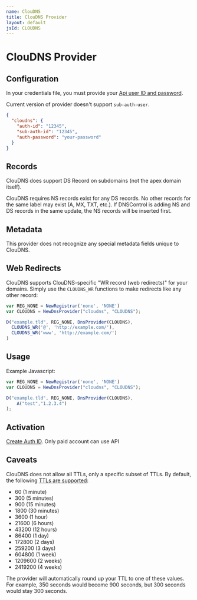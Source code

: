 ```yaml
---
name: ClouDNS
title: ClouDNS Provider
layout: default
jsId: CLOUDNS
---
```

# ClouDNS Provider

## Configuration
In your credentials file, you must provide your [Api user ID and password](https://www.cloudns.net/wiki/article/42/).

Current version of provider doesn't support `sub-auth-user`.

```json
{
  "cloudns": {
    "auth-id": "12345",
    "sub-auth-id": "12345",
    "auth-password": "your-password"
  }
}
```

## Records

ClouDNS does support DS Record on subdomains (not the apex domain itself).

ClouDNS requires NS records exist for any DS records. No other records for
the same label may exist (A, MX, TXT, etc.). If DNSControl is adding NS and
DS records in the same update, the NS records will be inserted first.

## Metadata
This provider does not recognize any special metadata fields unique to ClouDNS.

## Web Redirects
ClouDNS supports ClouDNS-specific "WR record (web redirects)" for your domains.
Simply use the `CLOUDNS_WR` functions to make redirects like any other record:

```js
var REG_NONE = NewRegistrar('none', 'NONE')
var CLOUDNS = NewDnsProvider("cloudns", "CLOUDNS");

D("example.tld", REG_NONE, DnsProvider(CLOUDNS),
  CLOUDNS_WR('@', 'http://example.com/'),
  CLOUDNS_WR('www', 'http://example.com/')
)
```

## Usage
Example Javascript:

```js
var REG_NONE = NewRegistrar('none', 'NONE')
var CLOUDNS = NewDnsProvider("cloudns", "CLOUDNS");

D("example.tld", REG_NONE, DnsProvider(CLOUDNS),
    A("test","1.2.3.4")
);
```

## Activation
[Create Auth ID](https://www.cloudns.net/api-settings/).  Only paid account can use API

## Caveats
ClouDNS does not allow all TTLs, only a specific subset of TTLs. By default, the following [TTLs are supported](https://www.cloudns.net/wiki/article/188/):
- 60  (1 minute)
- 300 (5 minutes)
- 900 (15 minutes)
- 1800 (30 minutes)
- 3600 (1 hour)
- 21600 (6 hours)
- 43200 (12 hours)
- 86400 (1 day)
- 172800 (2 days)
- 259200 (3 days)
- 604800 (1 week)
- 1209600 (2 weeks)
- 2419200 (4 weeks)

The provider will automatically round up your TTL to one of these values. For example, 350 seconds would become 900
seconds, but 300 seconds would stay 300 seconds.
